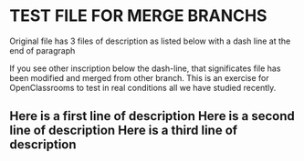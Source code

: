 # TEST FILE FOR MERGE BRANCHS

Original file has 3 files of description as listed below with a dash line at the end of paragraph

If you see other inscription below the dash-line, that significates file has been modified and merged from other branch.
This is an exercise for OpenClassrooms to test in real conditions all we have studied recently.


Here is a first line of description
Here is a second line of description
Here is a third line of description
-----------------------------------------
